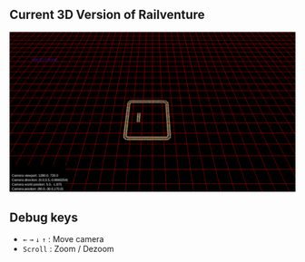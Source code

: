 ## Current 3D Version of Railventure
![Rendu 3D](./documentation/assets/img/3d_render.png)

## Debug keys
- `←` `→` `↓` `↑` : Move camera
- `Scroll` : Zoom / Dezoom